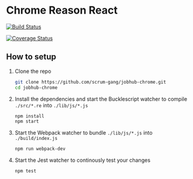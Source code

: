 # Chrome Reason React
[![Build Status](https://travis-ci.org/scrum-gang/jobhub-chrome.svg?branch=master)](https://travis-ci.org/scrum-gang/jobhub-chrome)

[![Coverage Status](https://coveralls.io/repos/github/scrum-gang/jobhub-chrome/badge.svg)](https://coveralls.io/github/scrum-gang/jobhub-chrome)

## How to setup
1. Clone the repo
    ```bash
    git clone https://github.com/scrum-gang/jobhub-chrome.git
    cd jobhub-chrome

2. Install the dependencies and start the Bucklescript watcher to compile `./src/*.re` into `./lib/js/*.js`
    ```bash
    npm install
    npm start
    ```

3. Start the Webpack watcher to bundle `./lib/js/*.js` into `./build/index.js`
    ```bash
    npm run webpack-dev
    ```

4. Start the Jest watcher to continously test your changes
    ```bash
    npm test
    ```
